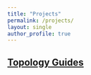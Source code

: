 ```yaml
---
title: "Projects"
permalink: /projects/
layout: single
author_profile: true
---
```


## [Topology Guides](https://topologyguides.com/)
